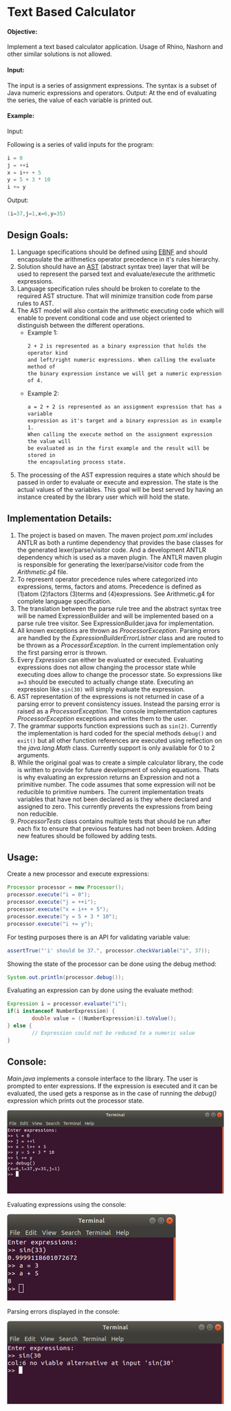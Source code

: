 # Text Based Calculator

#### Objective: 
Implement a text based calculator application. Usage of Rhino, Nashorn and other
similar solutions is not allowed.
#### Input: 
The input is a series of assignment expressions. The syntax is a subset of Java numeric
expressions and operators.
Output: At the end of evaluating the series, the value of each variable is printed out.
#### Example:
Input: 

Following is a series of valid inputs for the program:

```java
i = 0
j = ++i
x = i++ + 5
y = 5 + 3 * 10
i += y
```
Output:

```java
(i=37,j=1,x=6,y=35)
```

## Design Goals:
1. Language specifications should be defined using [EBNF](https://en.wikipedia.org/wiki/Extended_Backus%E2%80%93Naur_form) and should encapsulate
   the arithmetics operator precedence in it's rules hierarchy.
2. Solution should have an [AST](https://en.wikipedia.org/wiki/Abstract_syntax_tree) (abstract syntax tree) layer that will be used to 
   represent the parsed text and evaluate/execute the arithmetic expressions. 
3. Language specification rules should be broken to corelate to the required AST
   structure. That will minimize transition code from parse rules to AST.
4. The AST model will also contain the arithmetic executing code which will
   enable to prevent conditional code and use object oriented to distinguish
   between the different operations.
   *  Example 1:
        ```
        2 + 2 is represented as a binary expression that holds the operator kind
        and left/right numeric expressions. When calling the evaluate method of
        the binary expression instance we will get a numeric expression of 4.
        ```
   * Example 2:
        ```
        a = 2 + 2 is represented as an assignment expression that has a variable
        expression as it's target and a binary expression as in example 1.
        When calling the execute method on the assignment expression the value will
        be evaluated as in the first example and the result will be stored in 
        the encapsulating process state.
        ```
5. The processing of the AST expression requires a state which should be passed
   in order to evaluate or execute and expression. The state is the actual values
   of the variables. This goal will be best served by having an instance created
   by the library user which will hold the state. 
   



## Implementation Details:
1. The project is based on maven. The maven project _pom.xml_ includes ANTLR as both a runtime    dependency that provides the base classes for the generated lexer/parse/visitor code. And a    development ANTLR dependency which is used as a maven plugin. The ANTLR maven plugin is        responsible for generating the lexer/parse/visitor code from the _Arithmetic.g4_ file.
2. To represent operator precedence rules where categorized into expressions, terms,
   factors and atoms. Precedence is defined as (1)atom (2)factors (3)terms and (4)expressions.
   See Arithmetic.g4 for complete language specification.
3. The translation between the parse rule tree and the abstract syntax tree
   will be named ExpressionBuilder and will be implemented based on a parse rule 
   tree visitor. 
   See ExpressionBuilder.java for implementation.
4. All known exceptions are thrown as _ProcessorException_. Parsing errors are handled by the
   _ExpressionBuilderErrorListner_ class and are routed to be thrown as a _ProcessorException_. In the current implementation only the first parsing error is thrown.
5. Every _Expression_ can either be evaluated or executed. Evaluating expressions does not        allow changing the processor state while executing does allow to change the processor          state. So expressions like `a=3` should be executed to actually change state. Executing an     expression like `sin(30)` will simply evaluate the expression. 
6. AST representation of the expressions is not returned in case of a parsing error to prevent    consistency issues. Instead the parsing error is raised as a _ProcessorException_. The         console implementation captures _ProcessorException_ exceptions and writes them to the user.
7. The grammar supports function expressions such as `sin(2)`. Currently the implementation is    hard coded for the special methods `debug()` and `exit()` but all other function               references are executed using reflection on the _java.lang.Math_ class. Currently support      is only available for 0 to 2 arguments.
8. While the original goal was to create a simple calculator library, the code is written to      provide for future development of solving equations. Thats is why evaluating an expression
   returns an Expression and not a primitive number. The code assumes that some expression will not be reducible to primitive numbers. The current implementation treats variables that
   have not been declared as is they where declared and assigned to zero. This currently prevents the expressions from being non reducible.
9. _ProcessorTests_ class contains multiple tests that should be run after each fix to ensure 
   that previous features had not been broken. Adding new features should be followed by adding tests. 


## Usage:
Create a new processor and execute expressions:
```java
Processor processor = new Processor();
processor.execute("i = 0");
processor.execute("j = ++i");
processor.execute("x = i++ + 5");
processor.execute("y = 5 + 3 * 10");
processor.execute("i += y");
```

For testing purposes there is an API for validating variable value:
```java
assertTrue("'i' should be 37.", processor.checkVariable("i", 37));
```

Showing the state of the processor can be done using the debug method:
```java
System.out.println(processor.debug());
```

Evaluating an expression can by done using the evaluate method:
```java
Expression i = processor.evaluate("i");
if(i instanceof NumberExpression) {
        double value = ((NumberExpression)i).toValue();
} else {
        // Expression could not be reduced to a numeric value
}
```


## Console:

_Main.java_ implements a console interface to the library. The user is prompted to enter expressions. If the expression is executed and it can be evaluated, the used gets a response as in the case of running the _debug()_ expression which prints out the processor state. 

![Console](images/console.png "Console")

Evaluating expressions using the console:

![Console](images/console_eval.png "Console")

Parsing errors displayed in the console:

![Console](images/console_errors.png "Console")